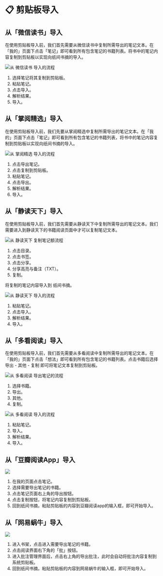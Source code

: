 # 📋 剪贴板导入

## 从「微信读书」导入

在使用剪贴板导入前，我们首先需要从微信读书中复制所需导出的笔记文本。在「我的」页面下点击「笔记」即可看到所有包含笔记的书籍列表。将书中的笔记内容复制到剪贴板以实现向纸间书摘的导入。

![从 微信读书 导入的流程](https://doc-1252413502.cos.ap-nanjing.myqcloud.com/Xnip2022-01-03_16-35-21.png)

1. 选择笔记将其复制到剪贴板。
2. 粘贴笔记。
3. 点击导入。
4. 解析结果。
5. 导入。

## 从「掌阅精选」导入

在使用剪贴板导入前，我们先要从掌阅精选中复制所需导出的笔记文本。在「我的」页面下点击「笔记」即可看到所有包含笔记的书籍列表，将书中的笔记内容复制到剪贴板以实现向纸间书摘的导入。

![从 掌阅精选 导入的流程](https://doc-1252413502.cos.ap-nanjing.myqcloud.com/Xnip2022-01-03_16-58-27.png)

1. 点击导出笔记。
2. 点击复制到剪贴板。
3. 粘贴笔记。
4. 点击导出。
5. 解析结果。
6. 导入。

## 从「静读天下」导入

在使用剪贴板导入前，我们首先需要从静读天下中复制所需导出的笔记文本。我们需要进入到静读天下的书籍阅读页面中才可以复制笔记文本。

![从 静读天下 复制笔记额流程](https://doc-1252413502.cos.ap-nanjing.myqcloud.com/Xnip2022-01-03_17-07-16.png)

1. 点击目录。
2. 点击书签。
3. 点击分享。
4. 分享高亮与备注（TXT）。
5. 复制。

将复制的笔记内容导入到 纸间书摘。

![从 静读天下 导入的流程](https://doc-1252413502.cos.ap-nanjing.myqcloud.com/Xnip2022-01-03_17-09-26.png)

1. 粘贴笔记。
2. 点击导入。
3. 解析结果。
4. 导入。

## 从「多看阅读」导入

在使用剪贴板导入前，我们首先需要从多看阅读中复制所需导出的笔记文本。在「我的」页面下点击「想法」即可看到所有包含笔记的书籍列表。点击书籍后选择 导出 - 其他 - 复制 即可将笔记文本复制到剪贴板。

![从 多看阅读 导出笔记的流程](https://doc-1252413502.cos.ap-nanjing.myqcloud.com/Xnip2022-01-03_17-19-30.png)

1. 选择书籍。
2. 导出。
3. 其他。
4. 复制。

![从 多看阅读 导入的流程](https://doc-1252413502.cos.ap-nanjing.myqcloud.com/Xnip2022-01-03_17-21-51.png)

1. 粘贴笔记。
2. 导入。
3. 解析结果。
4. 导入。

## 从「豆瓣阅读App」导入

![](https://doc-1252413502.cos.ap-nanjing.myqcloud.com/%E8%B1%86%E7%93%A3%E9%98%85%E8%AF%BBapp%E5%AF%BC%E5%85%A5.png)

1. 在我的页面点击笔记。
2. 选择需要导出笔记的书籍。
3. 点击笔记页面右上角的导出按钮。
4. 点击复制按钮，将笔记内容复制到剪贴板。
5. 回到纸间书摘，粘贴剪贴板的内容到豆瓣阅读app的输入框，即可开始导入。

## 从「网易蜗牛」导入

![](https://doc-1252413502.cos.ap-nanjing.myqcloud.com/%E7%BD%91%E6%98%93.png)

1. 进入书架，点击进入需要导出笔记的书籍。
2. 点击阅读界面右下角的「批」按钮。
3. 进入批注管理界面后，点击右上角的导出批注，此时会自动将批注内容复制到系统剪贴板。
4. 回到纸间书摘，粘贴剪贴板的内容到网易蜗牛的输入框，即可开始导入。